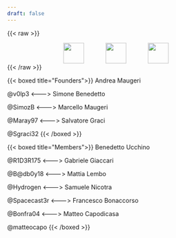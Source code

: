 ```yaml
---
draft: false
---
```


{{< raw >}}
<div style="display: flex; justify-content: center; column-gap: 50px">
    <a href="https://github.com/naslabsec">
        <img src="/img/contacts/github.png" style="width: 48px;" />
    </a>
    <a href="https://ctftime.org/team/199725">
        <img src="/img/contacts/ctftime.png" style="width: 48px;" />
    </a>
    <a href="mailto:naslabsec@gmail.com">
        <img src="/img/contacts/email.png" style="width: 48px;" />
    </a>
</div>
{{< /raw >}}

{{< boxed title="Founders">}}
Andrea Maugeri

@v0lp3
<--->
Simone Benedetto

@SimozB
<--->
Marcello Maugeri

@Maray97
<--->
Salvatore Graci

@Sgraci32
{{< /boxed >}}

{{< boxed title="Members">}}
Benedetto Ucchino

@R1D3R175
<--->
Gabriele Giaccari

@B@db0y18
<--->
Mattia Lembo

@Hydrogen
<--->
Samuele Nicotra

@Spacecast3r
<--->
Francesco Bonaccorso

@Bonfra04
<--->
Matteo Capodicasa

@matteocapo
{{< /boxed >}}
